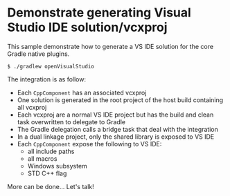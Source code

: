 # Demonstrate generating Visual Studio IDE solution/vcxproj

This sample demonstrate how to generate a VS IDE solution for the core Gradle native plugins.

```
$ ./gradlew openVisualStudio
```

The integration is as follow:
- Each `CppComponent` has an associated vcxproj
- One solution is generated in the root project of the host build containing all vcxproj
- Each vcxproj are a normal VS IDE project but has the build and clean task overwritten to delegate to Gradle
- The Gradle delegation calls a bridge task that deal with the integration
- In a dual linkage project, only the shared library is exposed to VS IDE
- Each `CppComponent` expose the following to VS IDE:
  - all include paths
  - all macros
  - Windows subsystem
  - STD C++ flag

More can be done... Let's talk!